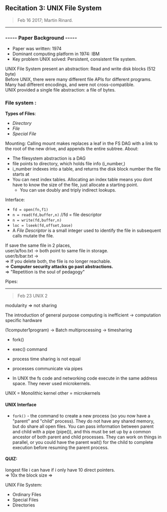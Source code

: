 ## Recitation 3: UNIX File System
> Feb 16 2017; Martin Rinard.    
----------------------------

### ----- Paper Background -----

- Paper was written: 1974
- Dominant computing platform in 1974: IBM
- Key problem UNIX solved: Persistent, consistent file system.

UNIX File System present an abstraction: Read and write disk blocks (512 byte)  
Before UNIX, there were many different file APIs for different programs. Many
had different encodings, and were not cross-compatible.     
UNIX provided a single file abstraction: a file of bytes.

### File system :

**Types of Files**:
- _Directory_
- _File_
- _Special File_

Mounting:
Calling mount makes replaces a leaf in the FS DAG with a link to the root of the new drive, and appends the entire subtree.
About:      
- The filesystem abstraction is a DAG  
- file points to directory, which holds file info (i_number,)  
- i_number indexes into a table, and returns the disk block number the file starts at   
- You can nest index tables. Allocating an index table means you dont have to know the size of the file, just allocate a starting point.    
    - You can use doubly and triply indirect lookups.

Interface:
- `fd = open(fn,f1)`
- `n = read(fd,buffer,n)` //fd = file descriptor
- `n = write(fd,buffer,n)`
- `loc = lseek(fd,offset,base)`
- A _File Descriptor_ is a small integer used to identify the file in subsequent calls mutate the file.

If save the same file in 2 places,     
user/a/foo.txt -> both point to same file in storage.    
user/b/bar.txt ->     
=> If you delete both, the file is no longer reachable.     
=> **Computer security attacks go past abstractions.**    
=> "Repetition is the soul of pedagogy"

Pipes:   

-------------------------------
> Feb 23   UNIX 2


modularity => not sharing

The introduction of general purpose computing is inefficient
-> computation specific hardware

(1computer1program) -> Batch multiprocessing -> timesharing

- fork()
- exec() command

- process time sharing is not equal
- processes communicate via pipes
- In UNIX the fs code and networking code execute in the same address space. They never used microkernels.

UNIX = Monolithic kernel
other = microkernels

#### UNIX Interface
- `fork()` - the command to create a new process (so you now have a "parent" and "child" process). They do not have any shared memory, but do share all open files. You can pass information between parent and child with a pipe (pipe()), and this must be set up by a common ancestor of both parent and child processes. They can work on things in parallel, or you could have the parent wait() for the child to complete execution before resuming the parent process.   



#### QUIZ:
longest file i can have if i only have 10 direct pointers.   
=> 10x the block size
=>

UNIX File System:
- Ordinary Files
- Special Files
- Directories
